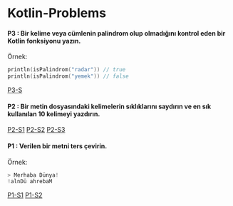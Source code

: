 # Kotlin-Problems


#### P3 : Bir kelime veya cümlenin palindrom olup olmadığını kontrol eden bir Kotlin fonksiyonu yazın.
Örnek:
``` kotlin
println(isPalindrom("radar")) // true
println(isPalindrom("yemek")) // false
```
[P3-S][]

[P3-S]: https://raw.githubusercontent.com/ahmt42/Kotlin-Problems/main/src/P3-1.kt


#### P2 : Bir metin dosyasındaki kelimelerin sıklıklarını saydırın ve en sık kullanılan 10 kelimeyi yazdırın.
[P2-S1][] [P2-S2][] [P2-S3][]

[P2-S1]: https://raw.githubusercontent.com/ahmt42/Kotlin-Problems/main/src/P2-1.kt
[P2-S2]: https://raw.githubusercontent.com/ahmt42/Kotlin-Problems/main/src/P2-2.kt
[P2-S3]: https://raw.githubusercontent.com/ahmt42/Kotlin-Problems/main/src/P2-3.kt


#### P1 : Verilen bir metni ters çevirin.
Örnek:
``` kotlin
> Merhaba Dünya!
!alnDü ahrebaM
```
[P1-S1][] [P1-S2][]

[P1-S1]: https://raw.githubusercontent.com/ahmt42/Kotlin-Problems/main/src/P1-1.kt
[P1-S2]: https://raw.githubusercontent.com/ahmt42/Kotlin-Problems/main/src/P1-2.kt

